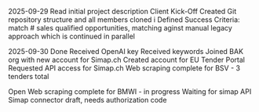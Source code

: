 
2025-09-29
Read initial project description
Client Kick-Off
Created Git repository structure and all members cloned i
Defined Success Criteria: match # sales qualified opportunities, matching aginst manual legacy approach which is continued in parallel

2025-09-30
Done
Received OpenAI key
Received keywords
Joined BAK org with new account for Simap.ch
Created account for EU Tender Portal
Requested API access for Simap.ch
Web scraping complete for BSV - 3 tenders total

Open
Web scraping complete for BMWI - in progress
Waiting for simap API
Simap connector draft, needs authorization code